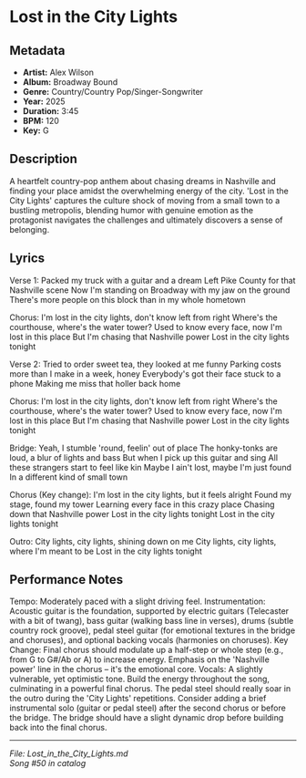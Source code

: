 # Lost in the City Lights

## Metadata
- **Artist:** Alex Wilson
- **Album:** Broadway Bound
- **Genre:** Country/Country Pop/Singer-Songwriter
- **Year:** 2025
- **Duration:** 3:45
- **BPM:** 120
- **Key:** G

## Description
A heartfelt country-pop anthem about chasing dreams in Nashville and finding your place amidst the overwhelming energy of the city. 'Lost in the City Lights' captures the culture shock of moving from a small town to a bustling metropolis, blending humor with genuine emotion as the protagonist navigates the challenges and ultimately discovers a sense of belonging.

## Lyrics

Verse 1:
Packed my truck with a guitar and a dream
Left Pike County for that Nashville scene
Now I'm standing on Broadway with my jaw on the ground
There's more people on this block than in my whole hometown

Chorus:
I'm lost in the city lights, don't know left from right
Where's the courthouse, where's the water tower?
Used to know every face, now I'm lost in this place
But I'm chasing that Nashville power
Lost in the city lights tonight

Verse 2:
Tried to order sweet tea, they looked at me funny
Parking costs more than I make in a week, honey
Everybody's got their face stuck to a phone
Making me miss that holler back home

Chorus:
I'm lost in the city lights, don't know left from right
Where's the courthouse, where's the water tower?
Used to know every face, now I'm lost in this place
But I'm chasing that Nashville power
Lost in the city lights tonight

Bridge:
Yeah, I stumble 'round, feelin' out of place
The honky-tonks are loud, a blur of lights and bass
But when I pick up this guitar and sing
All these strangers start to feel like kin
Maybe I ain't lost, maybe I'm just found
In a different kind of small town

Chorus (Key change):
I'm lost in the city lights, but it feels alright
Found my stage, found my tower
Learning every face in this crazy place
Chasing down that Nashville power
Lost in the city lights tonight
Lost in the city lights tonight

Outro:
City lights, city lights, shining down on me
City lights, city lights, where I'm meant to be
Lost in the city lights tonight

## Performance Notes

Tempo: Moderately paced with a slight driving feel. Instrumentation: Acoustic guitar is the foundation, supported by electric guitars (Telecaster with a bit of twang), bass guitar (walking bass line in verses), drums (subtle country rock groove), pedal steel guitar (for emotional textures in the bridge and choruses), and optional backing vocals (harmonies on choruses). Key Change: Final chorus should modulate up a half-step or whole step (e.g., from G to G#/Ab or A) to increase energy. Emphasis on the 'Nashville power' line in the chorus – it's the emotional core. Vocals: A slightly vulnerable, yet optimistic tone. Build the energy throughout the song, culminating in a powerful final chorus. The pedal steel should really soar in the outro during the 'City Lights' repetitions. Consider adding a brief instrumental solo (guitar or pedal steel) after the second chorus or before the bridge. The bridge should have a slight dynamic drop before building back into the final chorus.

---
*File: Lost_in_the_City_Lights.md*  
*Song #50 in catalog*
